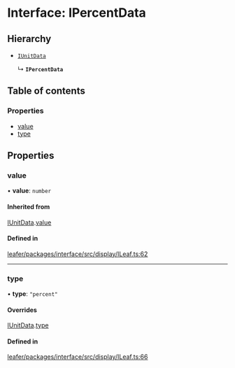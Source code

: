 # Interface: IPercentData

## Hierarchy

- [`IUnitData`](IUnitData.md)

  ↳ **`IPercentData`**

## Table of contents

### Properties

- [value](IPercentData.md#value)
- [type](IPercentData.md#type)

## Properties

### value

• **value**: `number`

#### Inherited from

[IUnitData](IUnitData.md).[value](IUnitData.md#value)

#### Defined in

[leafer/packages/interface/src/display/ILeaf.ts:62](https://github.com/leaferjs/leafer/blob/8d161c2/packages/interface/src/display/ILeaf.ts#L62)

___

### type

• **type**: ``"percent"``

#### Overrides

[IUnitData](IUnitData.md).[type](IUnitData.md#type)

#### Defined in

[leafer/packages/interface/src/display/ILeaf.ts:66](https://github.com/leaferjs/leafer/blob/8d161c2/packages/interface/src/display/ILeaf.ts#L66)
